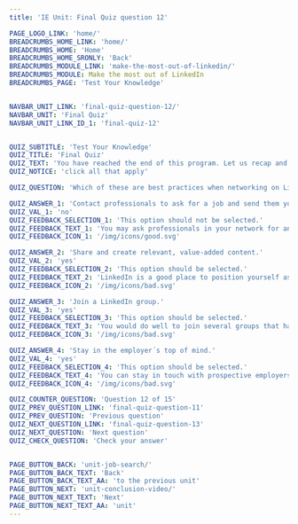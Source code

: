 ```yaml
---
title: 'IE Unit: Final Quiz question 12'

PAGE_LOGO_LINK: 'home/'
BREADCRUMBS_HOME_LINK: 'home/'
BREADCRUMBS_HOME: 'Home'
BREADCRUMBS_HOME_SRONLY: 'Back'
BREADCRUMBS_MODULE_LINK: 'make-the-most-out-of-linkedin/'
BREADCRUMBS_MODULE: Make the most out of LinkedIn
BREADCRUMBS_PAGE: 'Test Your Knowledge'


NAVBAR_UNIT_LINK: 'final-quiz-question-12/'
NAVBAR_UNIT: 'Final Quiz'
NAVBAR_UNIT_LINK_ID_1: 'final-quiz-12'


QUIZ_SUBTITLE: 'Test Your Knowledge'
QUIZ_TITLE: 'Final Quiz'
QUIZ_TEXT: 'You have reached the end of this program. Let us recap and review by answering each of the situational real-life questions with the most appropriate answer. Good Luck!'
QUIZ_NOTICE: 'click all that apply'

QUIZ_QUESTION: 'Which of these are best practices when networking on LinkedIn? (Select all that apply).'

QUIZ_ANSWER_1: 'Contact professionals to ask for a job and send them your CV.'
QUIZ_VAL_1: 'no'
QUIZ_FEEDBACK_SELECTION_1: 'This option should not be selected.'
QUIZ_FEEDBACK_TEXT_1: 'You may ask professionals in your network for an informational interview or about their opinion on a specific subject. Do not send out unsolicited CVs or ask for a job in your first interactions with professionals. The kind of networking that really thrives on LinkedIn is informational. You may find people are very open to sharing their advice and experience if they are asked in a way that is respectful and constructive for both parties.'
QUIZ_FEEDBACK_ICON_1: '/img/icons/good.svg'

QUIZ_ANSWER_2: 'Share and create relevant, value-added content.'
QUIZ_VAL_2: 'yes'
QUIZ_FEEDBACK_SELECTION_2: 'This option should be selected.'
QUIZ_FEEDBACK_TEXT_2: 'LinkedIn is a good place to position yourself as an expert or researcher of any given topic. And an even better one to share content being posted by a prospective employer, whether from the company page or a personal profile in that company.'
QUIZ_FEEDBACK_ICON_2: '/img/icons/bad.svg'

QUIZ_ANSWER_3: 'Join a LinkedIn group.'
QUIZ_VAL_3: 'yes'
QUIZ_FEEDBACK_SELECTION_3: 'This option should be selected.'
QUIZ_FEEDBACK_TEXT_3: 'You would do well to join several groups that have to do with your professional goals. They are the perfect place to share questions, doubts or thoughts, and you will find members to be very much engaged with each other.'
QUIZ_FEEDBACK_ICON_3: '/img/icons/bad.svg'

QUIZ_ANSWER_4: 'Stay in the employer´s top of mind.'
QUIZ_VAL_4: 'yes'
QUIZ_FEEDBACK_SELECTION_4: 'This option should be selected.'
QUIZ_FEEDBACK_TEXT_4: 'You can stay in touch with prospective employers through personal messages, posting relevant content and tagging them; sharing an article they posted or asking their opinion on a specific subject. If you are in touch with them recurrently, chances are they will remember you, and think of you as a possible candidate when a job opens up.'
QUIZ_FEEDBACK_ICON_4: '/img/icons/bad.svg'

QUIZ_COUNTER_QUESTION: 'Question 12 of 15'
QUIZ_PREV_QUESTION_LINK: 'final-quiz-question-11'
QUIZ_PREV_QUESTION: 'Previous question'
QUIZ_NEXT_QUESTION_LINK: 'final-quiz-question-13'
QUIZ_NEXT_QUESTION: 'Next question'
QUIZ_CHECK_QUESTION: 'Check your answer'


PAGE_BUTTON_BACK: 'unit-job-search/'
PAGE_BUTTON_BACK_TEXT: 'Back'
PAGE_BUTTON_BACK_TEXT_AA: 'to the previous unit'
PAGE_BUTTON_NEXT: 'unit-conclusion-video/'
PAGE_BUTTON_NEXT_TEXT: 'Next'
PAGE_BUTTON_NEXT_TEXT_AA: 'unit'
---
```

